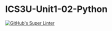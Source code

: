 # ICS3U-Unit1-02-Python

[![GitHub's Super Linter](https://github.com/Peter-Gemmell/ICS3U-Unit1-02-Python/workflows/GitHub's%20Super%20Linter/badge.svg)](https://github.com/Peter-Gemmell/ICS3U-Unit1-02-Python/actions)
